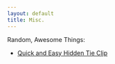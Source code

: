 ```yaml
---
layout: default
title: Misc.
---
```


Random, Awesome Things: 

- [Quick and Easy Hidden Tie Clip](http://www.instructables.com/id/Quick-and-Easy-Hidden-Tie-Clip/?ALLSTEPS)
